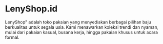 # LenyShop.id
LenyShop" adalah toko pakaian yang menyediakan berbagai pilihan baju berkualitas untuk segala usia. Kami menawarkan koleksi trendi dan nyaman, mulai dari pakaian kasual, busana kerja, hingga pakaian khusus untuk acara formal.

